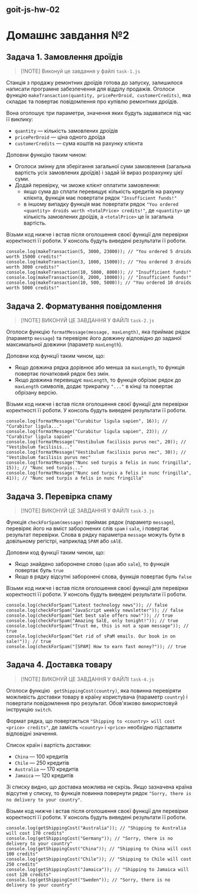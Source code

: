 ## goit-js-hw-02

# Домашнє завдання №2

## Задача 1. Замовлення дроїдів

> [!NOTE] Виконуй це завдання у файлі `task-1.js`

Станція з продажу ремонтних дроїдів готова до запуску, залишилося написати
програмне забезпечення для відділу продажів. Оголоси функцію
`makeTransaction(quantity, pricePerDroid, customerCredits)`, яка складає та
повертає повідомлення про купівлю ремонтних дроїдів.

Вона оголошує три параметри, значення яких будуть задаватися під час її виклику:

- `quantity` — кількість замовлених дроїдів
- `pricePerDroid` — ціна одного дроїда
- `customerCredits` — сума коштів на рахунку клієнта

Доповни функцію таким чином:

- Оголоси змінну для зберігання загальної суми замовлення (загальна вартість
  усіх замовлених дроїдів) і задай їй вираз розрахунку цієї суми.
- Додай перевірку, чи зможе клієнт оплатити замовлення:
  - якщо сума до сплати перевищує кількість кредитів на рахунку клієнта, функція
    має повертати рядок `"Insufficient funds!"`
  - в іншому випадку функція має повертати рядок
    `"You ordered <quantity> droids worth <totalPrice> credits!"`, де
    `<quantity>` це кількість замовлених дроїдів, а `<totalPrice>` це їх
    загальна вартість.

Візьми код нижче і встав після оголошення своєї функції для перевірки
коректності її роботи. У консоль будуть виведені результати її роботи.

```
console.log(makeTransaction(5, 3000, 23000)); // "You ordered 5 droids worth 15000 credits!"
console.log(makeTransaction(3, 1000, 15000)); // "You ordered 3 droids worth 3000 credits!"
console.log(makeTransaction(10, 5000, 8000)); // "Insufficient funds!"
console.log(makeTransaction(8, 2000, 10000)); // "Insufficient funds!"
console.log(makeTransaction(10, 500, 5000)); // "You ordered 10 droids worth 5000 credits!"
```

## Задача 2. Форматування повідомлення

> [!NOTE] ВИКОНУЙ ЦЕ ЗАВДАННЯ У ФАЙЛІ `task-2.js`

Оголоси функцію `formatMessage(message, maxLength)`, яка приймає рядок (параметр
`message`) та перевіряє його довжину відповідно до заданої максимальної довжини
(параметр `maxLength`).

Доповни код функції таким чином, що:

- Якщо довжина рядка дорівнює або менша за `maxLength`, то функція повертає
  початковий рядок без змін.
- Якщо довжина перевищує `maxLength`, то функція обрізає рядок до `maxLength`
  символів, додає трикрапку `"..."` в кінці та повертає обрізану версію.

Візьми код нижче і встав після оголошення своєї функції для перевірки
коректності її роботи. У консоль будуть виведені результати її роботи.

```
console.log(formatMessage("Curabitur ligula sapien", 16)); // "Curabitur ligula..."
console.log(formatMessage("Curabitur ligula sapien", 23)); // "Curabitur ligula sapien"
console.log(formatMessage("Vestibulum facilisis purus nec", 20)); // "Vestibulum facilisis..."
console.log(formatMessage("Vestibulum facilisis purus nec", 30)); // "Vestibulum facilisis purus nec"
console.log(formatMessage("Nunc sed turpis a felis in nunc fringilla", 15)); // "Nunc sed turpis..."
console.log(formatMessage("Nunc sed turpis a felis in nunc fringilla", 41)); // "Nunc sed turpis a felis in nunc fringilla"
```

## Задача 3. Перевірка спаму

> [!NOTE] ВИКОНУЙ ЦЕ ЗАВДАННЯ У ФАЙЛІ `task-3.js`

Функція `checkForSpam(message)` приймає рядок (параметр `message`), перевіряє
його на вміст заборонених слів `spam` і `sale`, і повертає результат перевірки.
Слова в рядку параметра `message` можуть бути в довільному регістрі, наприклад
`SPAM` або `sAlE`.

Доповни код функції таким чином, що:

- Якщо знайдено заборонене слово (`spam` або `sale`), то функція повертає буль
  `true`
- Якщо в рядку відсутні заборонені слова, функція повертає буль `false`

Візьми код нижче і встав після оголошення своєї функції для перевірки
коректності її роботи. У консоль будуть виведені результати її роботи.

```
console.log(checkForSpam("Latest technology news")); // false
console.log(checkForSpam("JavaScript weekly newsletter")); // false
console.log(checkForSpam("Get best sale offers now!")); // true
console.log(checkForSpam("Amazing SalE, only tonight!")); // true
console.log(checkForSpam("Trust me, this is not a spam message")); // true
console.log(checkForSpam("Get rid of sPaM emails. Our book in on sale!")); // true
console.log(checkForSpam("[SPAM] How to earn fast money?")); // true
```

## Задача 4. Доставка товару

> [!NOTE] ВИКОНУЙ ЦЕ ЗАВДАННЯ У ФАЙЛІ `task-4.js`

Оголоси функцію ` getShippingCost(country)`, яка повинна перевіряти можливість
доставки товару в країну користувача (параметр `country`) і повертати
повідомлення про результат. Обов'язково використовуй інструкцію `switch`.

Формат рядка, що повертається
`"Shipping to <country> will cost <price> credits"`, де замість `<country>` і
`<price>` необхідно підставити відповідні значення.

Список країн і вартість доставки:

- `China` — 100 кредитів
- `Chile` — 250 кредитів
- `Australia` — 170 кредитів
- `Jamaica` — 120 кредитів

Зі списку видно, що доставка можлива не скрізь. Якщо зазначена країна відсутня у
списку, то функція повинна повернути рядок
`"Sorry, there is no delivery to your country"`.

Візьми код нижче і встав після оголошення своєї функції для перевірки
коректності її роботи. У консоль будуть виведені результати її роботи.

```
console.log(getShippingCost("Australia")); // "Shipping to Australia will cost 170 credits"
console.log(getShippingCost("Germany")); // "Sorry, there is no delivery to your country"
console.log(getShippingCost("China")); // "Shipping to China will cost 100 credits"
console.log(getShippingCost("Chile")); // "Shipping to Chile will cost 250 credits"
console.log(getShippingCost("Jamaica")); // "Shipping to Jamaica will cost 120 credits"
console.log(getShippingCost("Sweden")); // "Sorry, there is no delivery to your country"
```
